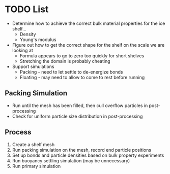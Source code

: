 # TODO List

  * Determine how to achieve the correct bulk material properties for the ice
    shelf...
      * Density
      * Young's modulus
  * Figure out how to get the correct shape for the shelf on the scale we are
    looking at
      * Formula appears to go to zero too quickly for short shelves
      * Stretching the domain is probably cheating
  * Support simulations
      * Packing - need to let settle to de-energize bonds
      * Floating - may need to allow to come to rest before running

## Packing Simulation

  * Run until the mesh has been filled, then cull overflow particles in
    post-processing
  * Check for uniform particle size distribution in post-processing

## Process

  1. Create a shelf mesh
  2. Run packing simulation on the mesh, record end particle positions
  3. Set up bonds and particle densities based on bulk property experiments
  4. Run buoyancy settling simulation (may be unnecessary)
  5. Run primary simulation
